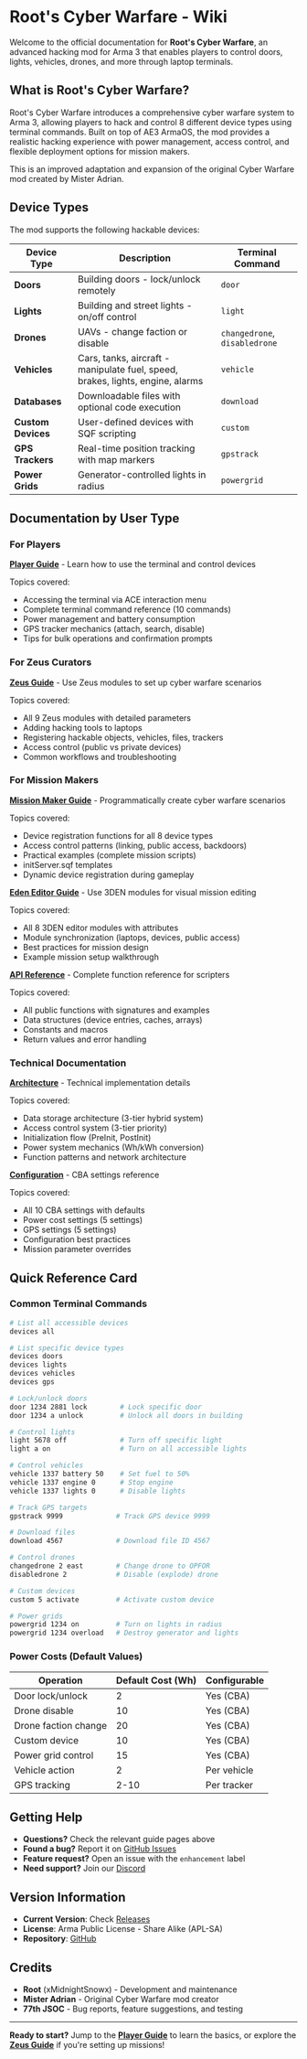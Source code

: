 # Root's Cyber Warfare - Wiki

Welcome to the official documentation for **Root's Cyber Warfare**, an advanced hacking mod for Arma 3 that enables players to control doors, lights, vehicles, drones, and more through laptop terminals.

## What is Root's Cyber Warfare?

Root's Cyber Warfare introduces a comprehensive cyber warfare system to Arma 3, allowing players to hack and control 8 different device types using terminal commands. Built on top of AE3 ArmaOS, the mod provides a realistic hacking experience with power management, access control, and flexible deployment options for mission makers.

This is an improved adaptation and expansion of the original Cyber Warfare mod created by Mister Adrian.

## Device Types

The mod supports the following hackable devices:

| Device Type | Description | Terminal Command |
|-------------|-------------|------------------|
| **Doors** | Building doors - lock/unlock remotely | `door` |
| **Lights** | Building and street lights - on/off control | `light` |
| **Drones** | UAVs - change faction or disable | `changedrone`, `disabledrone` |
| **Vehicles** | Cars, tanks, aircraft - manipulate fuel, speed, brakes, lights, engine, alarms | `vehicle` |
| **Databases** | Downloadable files with optional code execution | `download` |
| **Custom Devices** | User-defined devices with SQF scripting | `custom` |
| **GPS Trackers** | Real-time position tracking with map markers | `gpstrack` |
| **Power Grids** | Generator-controlled lights in radius | `powergrid` |

## Documentation by User Type

### For Players

**[Player Guide](Player-Guide)** - Learn how to use the terminal and control devices

Topics covered:
- Accessing the terminal via ACE interaction menu
- Complete terminal command reference (10 commands)
- Power management and battery consumption
- GPS tracker mechanics (attach, search, disable)
- Tips for bulk operations and confirmation prompts

### For Zeus Curators

**[Zeus Guide](Zeus-Guide)** - Use Zeus modules to set up cyber warfare scenarios

Topics covered:
- All 9 Zeus modules with detailed parameters
- Adding hacking tools to laptops
- Registering hackable objects, vehicles, files, trackers
- Access control (public vs private devices)
- Common workflows and troubleshooting

### For Mission Makers

**[Mission Maker Guide](Mission-Maker-Guide)** - Programmatically create cyber warfare scenarios

Topics covered:
- Device registration functions for all 8 device types
- Access control patterns (linking, public access, backdoors)
- Practical examples (complete mission scripts)
- initServer.sqf templates
- Dynamic device registration during gameplay

**[Eden Editor Guide](Eden-Editor-Guide)** - Use 3DEN modules for visual mission editing

Topics covered:
- All 8 3DEN editor modules with attributes
- Module synchronization (laptops, devices, public access)
- Best practices for mission design
- Example mission setup walkthrough

**[API Reference](API-Reference)** - Complete function reference for scripters

Topics covered:
- All public functions with signatures and examples
- Data structures (device entries, caches, arrays)
- Constants and macros
- Return values and error handling

### Technical Documentation

**[Architecture](Architecture)** - Technical implementation details

Topics covered:
- Data storage architecture (3-tier hybrid system)
- Access control system (3-tier priority)
- Initialization flow (PreInit, PostInit)
- Power system mechanics (Wh/kWh conversion)
- Function patterns and network architecture

**[Configuration](Configuration)** - CBA settings reference

Topics covered:
- All 10 CBA settings with defaults
- Power cost settings (5 settings)
- GPS settings (5 settings)
- Configuration best practices
- Mission parameter overrides

## Quick Reference Card

### Common Terminal Commands

```bash
# List all accessible devices
devices all

# List specific device types
devices doors
devices lights
devices vehicles
devices gps

# Lock/unlock doors
door 1234 2881 lock        # Lock specific door
door 1234 a unlock         # Unlock all doors in building

# Control lights
light 5678 off             # Turn off specific light
light a on                 # Turn on all accessible lights

# Control vehicles
vehicle 1337 battery 50    # Set fuel to 50%
vehicle 1337 engine 0      # Stop engine
vehicle 1337 lights 0      # Disable lights

# Track GPS targets
gpstrack 9999             # Track GPS device 9999

# Download files
download 4567             # Download file ID 4567

# Control drones
changedrone 2 east        # Change drone to OPFOR
disabledrone 2            # Disable (explode) drone

# Custom devices
custom 5 activate         # Activate custom device

# Power grids
powergrid 1234 on         # Turn on lights in radius
powergrid 1234 overload   # Destroy generator and lights
```

### Power Costs (Default Values)

| Operation | Default Cost (Wh) | Configurable |
|-----------|-------------------|--------------|
| Door lock/unlock | 2 | Yes (CBA) |
| Drone disable | 10 | Yes (CBA) |
| Drone faction change | 20 | Yes (CBA) |
| Custom device | 10 | Yes (CBA) |
| Power grid control | 15 | Yes (CBA) |
| Vehicle action | 2 | Per vehicle |
| GPS tracking | 2-10 | Per tracker |

## Getting Help

- **Questions?** Check the relevant guide pages above
- **Found a bug?** Report it on [GitHub Issues](https://github.com/A3-Root/Root_Cyberwarfare/issues)
- **Feature request?** Open an issue with the `enhancement` label
- **Need support?** Join our [Discord](https://discord.gg/77th-jsoc-official)

## Version Information

- **Current Version**: Check [Releases](https://github.com/A3-Root/Root_Cyberwarfare/releases)
- **License**: Arma Public License - Share Alike (APL-SA)
- **Repository**: [GitHub](https://github.com/A3-Root/Root_Cyberwarfare)

## Credits

- **Root** (xMidnightSnowx) - Development and maintenance
- **Mister Adrian** - Original Cyber Warfare mod creator
- **77th JSOC** - Bug reports, feature suggestions, and testing

---

**Ready to start?** Jump to the **[Player Guide](Player-Guide)** to learn the basics, or explore the **[Zeus Guide](Zeus-Guide)** if you're setting up missions!
